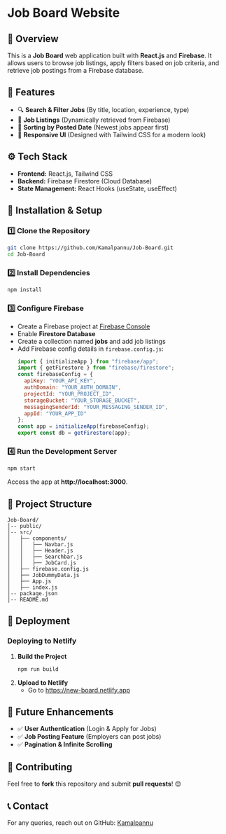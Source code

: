 # Job Board Website

## 🚀 Overview
This is a **Job Board** web application built with **React.js** and **Firebase**. It allows users to browse job listings, apply filters based on job criteria, and retrieve job postings from a Firebase database.

## 🧐 Features
- 🔍 **Search & Filter Jobs** (By title, location, experience, type)
- 📄 **Job Listings** (Dynamically retrieved from Firebase)
- 📌 **Sorting by Posted Date** (Newest jobs appear first)
- 🎨 **Responsive UI** (Designed with Tailwind CSS for a modern look)

## ⚙️ Tech Stack
- **Frontend:** React.js, Tailwind CSS
- **Backend:** Firebase Firestore (Cloud Database)
- **State Management:** React Hooks (useState, useEffect)

## 🔧 Installation & Setup
### **1️⃣ Clone the Repository**
```bash
git clone https://github.com/Kamalpannu/Job-Board.git
cd Job-Board
```
### **2️⃣ Install Dependencies**
```bash
npm install
```
### **3️⃣ Configure Firebase**
- Create a Firebase project at [Firebase Console](https://console.firebase.google.com/)
- Enable **Firestore Database**
- Create a collection named **jobs** and add job listings
- Add Firebase config details in `firebase.config.js`:
  ```javascript
  import { initializeApp } from "firebase/app";
  import { getFirestore } from "firebase/firestore";
  const firebaseConfig = {
    apiKey: "YOUR_API_KEY",
    authDomain: "YOUR_AUTH_DOMAIN",
    projectId: "YOUR_PROJECT_ID",
    storageBucket: "YOUR_STORAGE_BUCKET",
    messagingSenderId: "YOUR_MESSAGING_SENDER_ID",
    appId: "YOUR_APP_ID"
  };
  const app = initializeApp(firebaseConfig);
  export const db = getFirestore(app);
  ```
### **4️⃣ Run the Development Server**
```bash
npm start
```
Access the app at **http://localhost:3000**.

## 💂️ Project Structure
```
Job-Board/
│-- public/
│-- src/
│   ├── components/
│   │   ├── Navbar.js
│   │   ├── Header.js
│   │   ├── Searchbar.js
│   │   ├── JobCard.js
│   ├── firebase.config.js
│   ├── JobDummyData.js
│   ├── App.js
│   ├── index.js
│-- package.json
│-- README.md
```

## 🚀 Deployment
### **Deploying to Netlify**
1. **Build the Project**
   ```bash
   npm run build
   ```
2. **Upload to Netlify**
   - Go to https://new-board.netlify.app

## 🔧 Future Enhancements
- ✅ **User Authentication** (Login & Apply for Jobs)
- ✅ **Job Posting Feature** (Employers can post jobs)
- ✅ **Pagination & Infinite Scrolling**

## 🤝 Contributing
Feel free to **fork** this repository and submit **pull requests**! 😊

## 📞 Contact
For any queries, reach out on GitHub: [Kamalpannu](https://github.com/Kamalpannu)


